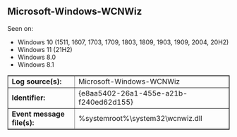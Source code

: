 ## Microsoft-Windows-WCNWiz

Seen on:
* Windows 10 (1511, 1607, 1703, 1709, 1803, 1809, 1903, 1909, 2004, 20H2)
* Windows 11 (21H2)
* Windows 8.0
* Windows 8.1

<table border="1" class="docutils">
  <tbody>
    <tr>
      <td><b>Log source(s):</b></td>
      <td>Microsoft-Windows-WCNWiz</td>
    </tr>
    <tr>
      <td><b>Identifier:</b></td>
      <td>{e8aa5402-26a1-455e-a21b-f240ed62d155}</td>
    </tr>
    <tr>
      <td><b>Event message file(s):</b></td>
      <td>%systemroot%\system32\wcnwiz.dll</td>
    </tr>
  </tbody>
</table>

&nbsp;

